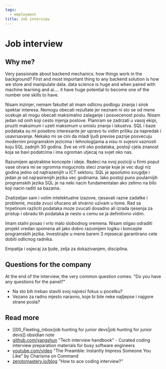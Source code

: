 ```yaml
---
tags:
  - employment
title: Job interview
---
```


# Job interview

## Why me?

Very passionate about backend mechanics. how things work in the background? First and most important thing to any backend solution is how we store and manipulate data. data science is huge and when paired with machine learning and ai.... it have huge potential to become one of the number one skills to have.

Nisam inzinjer, nemam fakultet ali imam odlicnu podlogu znanja i sirok spektar interesa. Nemogu obecati rezultate jer neznam ni sto se od mene ocekuje ali mogu obecati maksimalno zalaganje i posvecenost poslu. Nisam jedan od onih koji cesto mjenja poslove. Planiram se zadrzati u vasoj ekipi, pruziti maksimum i uzeti maksimum u smislu znanja i iskustva. SQL i baze podataka su mi posebno interesante jer upravo tu vidim priliku za napredak i usavrsavanje. Nekako mi se cini da mladi ljudi previse paznje posvecuju modernim programskim jezicima i tehnologijama a nisu ni svjesni vaznosti koju SQL zadnjih 30 godina. Sve se vrti oko podataka, postoji cjela znanost koja se bavi podatcima i ima ogroman utjecaj na svjet oko nas.

Razumijem apstraktne koncepte i ideje. Radeci na ovoj poziciji u firmi poput vase otvara mi se ogromna mogucnots steci znanje koje je vec dugi niz godina jedno od najtrazenijih u ICT sektoru. SQL je apsolutno svugdje i jedan je od najrasirenijih jezika vec godinama. Iako postoji puno poularnijih programskih jezika SQL je na neki nacin fundamentalan ako zelimo na bilo koji nacin raditi sa bazama.

Znatizeljan sam i volim intelektualne izazove, rjesavati razne zadatke i probleme, mozda zvuci ofucano ali stvarno uzivam u tome. Rad sa hrpetinom razliciti podataka moze zvucati dosadno ali izrada rjesenja za pristup i obradu tih podataka je nesto u cemu se ja definitivno vidim.

Imam stalni posao i vrlo malo slobodnog vremena. Nisam stigao odraditi projekt vredan spomena ali jako dobro razumijem logiku i koncepte programskih jezika. Investirajte u mene barem 3 mjesecai garantirano cete dobiti odlicnog radnika.

Empatija i osjecaj za ljude, zelja za dokazivanjem, disciplina.

## Questions for the company

At the end of the interview, the very common question comes. "Do you have any questions for the panel?"

- Na sto bih trebao staviti svoj najveci fokus u pocetku?
- Vezano za radno mjesto naravno, koje bi bile neke najljepse i najgore strane posla?

## Read more

- [[00_Fleeting_inbox/job hunting for junior devs|job hunting for junior devs]] obsidian note
- [github.com/yangshun](https://github.com/yangshun/tech-interview-handbook) "Tech interview handbook" - Curated coding interview preparation materials for busy software engineers
- [youtube.com/video](https://www.youtube.com/watch?v=cHyYlFCaXPM) "The Preamble: Instantly Impress Someone You Like" by Charisma on Command
- [zerotomastery.io/blog](https://zerotomastery.io/blog/how-to-ace-coding-interview/) "How to ace coding interview?"
